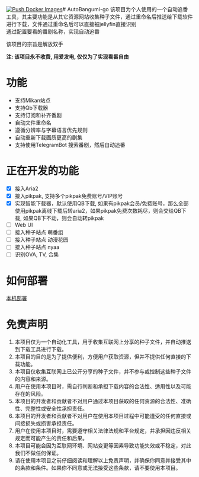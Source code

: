 [![Push Docker Images](https://github.com/lyqingye/AutoBangumi-go/actions/workflows/docker-push.yml/badge.svg)](https://github.com/lyqingye/AutoBangumi-go/actions/workflows/docker-push.yml)# AutoBangumi-go
该项目为个人使用的一个自动追番工具，其主要功能是从其它资源网站收集种子文件，通过重命名后推送给下载软件进行下载，文件通过重命名后可以直接被jellyfin直接识别  
通过配置要看的番剧名称，实现自动追番

该项目的宗旨是解放双手  

**注: 该项目永不收费, 用爱发电, 仅仅为了实现看番自由**

# 功能
- 支持Mikan站点
- 支持Qb下载器
- 支持订阅和补齐番剧
- 自动文件重命名
- 遵循分辨率与字幕语言优先规则
- 自动重新下载画质更高的剧集
- 支持使用TelegramBot 搜索番剧，然后自动追番

# 正在开发的功能
- [x] 接入Aria2
- [x] 接入pikpak, 支持多个pikpak免费账号/VIP账号
- [x] 实现智能下载器，默认使用QB下载, 如果有pikpak会员/免费账号，那么全部使用pikpak离线下载后转aria2，如果pikpak免费次数耗尽，则会交给QB下载, 如果QB下不动，则会自动转pikpak
- [ ] Web UI
- [ ] 接入种子站点 萌番组
- [ ] 接入种子站点 动漫花园
- [ ] 接入种子站点 nyaa
- [ ] 识别OVA, TV, 合集

# 如何部署
[本机部署](./deployment/README.md)

# 免责声明
1. 本项目仅为一个自动化工具，用于收集互联网上分享的种子文件，并自动推送到下载工具进行下载。
2. 本项目的目的是为了提供便利，方便用户获取资源，但并不提供任何直接的下载功能。
3. 本项目仅收集互联网上已公开分享的种子文件，并不参与或控制这些种子文件的内容和来源。
4. 用户在使用本项目时，需自行判断和承担下载内容的合法性、适用性以及可能存在的风险。
5. 本项目的开发者和贡献者不对用户通过本项目获取的任何资源的合法性、准确性、完整性或安全性承担责任。
6. 本项目的开发者和贡献者不对用户在使用本项目过程中可能遭受的任何直接或间接损失或损害承担责任。
7. 用户在使用本项目时，需要遵守相关法律法规和平台规定，并承担因违反相关规定而可能产生的责任和后果。
8. 本项目可能会因为互联网环境、网站变更等因素导致功能失效或不稳定，对此我们不做任何保证。
9. 请在使用本项目之前仔细阅读和理解以上免责声明，并确保你同意并接受其中的条款和条件。如果你不同意或无法接受这些条款，请不要使用本项目。